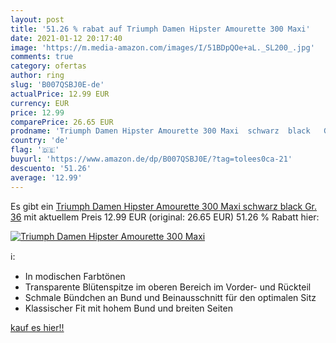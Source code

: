 ```yaml
---
layout: post
title: '51.26 % rabat auf Triumph Damen Hipster Amourette 300 Maxi'
date: 2021-01-12 20:17:40
image: 'https://m.media-amazon.com/images/I/51BDpQOe+aL._SL200_.jpg'
comments: true
category: ofertas
author: ring
slug: 'B007QSBJ0E-de'
actualPrice: 12.99 EUR
currency: EUR
price: 12.99
comparePrice: 26.65 EUR
prodname: 'Triumph Damen Hipster Amourette 300 Maxi  schwarz  black   Gr. 36'
country: 'de'
flag: '🇩🇪'
buyurl: 'https://www.amazon.de/dp/B007QSBJ0E/?tag=tolees0ca-21'
descuento: '51.26'
average: '12.99'
---
```


Es gibt ein [Triumph Damen Hipster Amourette 300 Maxi  schwarz  black   Gr. 36](https://www.amazon.de/dp/B007QSBJ0E/?tag=tolees0ca-21) mit aktuellem Preis 12.99 EUR (original: 26.65 EUR) 51.26 % Rabatt hier:

[![Triumph Damen Hipster Amourette 300 Maxi](https://m.media-amazon.com/images/I/51BDpQOe+aL._SL200_.jpg)](https://www.amazon.de/dp/B007QSBJ0E/?tag=tolees0ca-21)

ℹ️:

- In modischen Farbtönen
- Transparente Blütenspitze im oberen Bereich im Vorder- und Rückteil
- Schmale Bündchen an Bund und Beinausschnitt für den optimalen Sitz
- Klassischer Fit mit hohem Bund und breiten Seiten

[kauf es hier!!](https://www.amazon.de/dp/B007QSBJ0E/?tag=tolees0ca-21)
